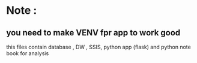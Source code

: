 # Note : 
## you need to make VENV fpr app to work good 
this files contain database , DW , SSIS, python app (flask)  and python note book for analysis 
